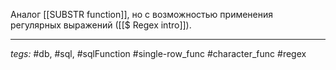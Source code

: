 Аналог [[SUBSTR function]], но с возможностью применения регулярных выражений ([[$ Regex intro]]).

---
*tegs:* #db, #sql, #sqlFunction #single-row_func #character_func #regex 